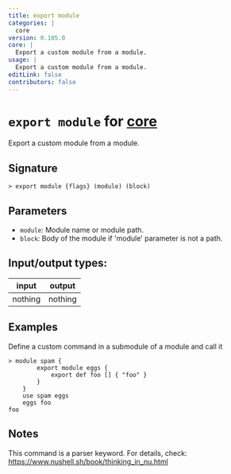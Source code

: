 ```yaml
---
title: export module
categories: |
  core
version: 0.105.0
core: |
  Export a custom module from a module.
usage: |
  Export a custom module from a module.
editLink: false
contributors: false
---
```

<!-- This file is automatically generated. Please edit the command in https://github.com/nushell/nushell instead. -->

# `export module` for [core](/commands/categories/core.md)

<div class='command-title'>Export a custom module from a module.</div>

## Signature

```> export module {flags} (module) (block)```

## Parameters

 -  `module`: Module name or module path.
 -  `block`: Body of the module if 'module' parameter is not a path.


## Input/output types:

| input   | output  |
| ------- | ------- |
| nothing | nothing |
## Examples

Define a custom command in a submodule of a module and call it
```nu
> module spam {
        export module eggs {
            export def foo [] { "foo" }
        }
    }
    use spam eggs
    eggs foo
foo
```

## Notes
This command is a parser keyword. For details, check:
  https://www.nushell.sh/book/thinking_in_nu.html